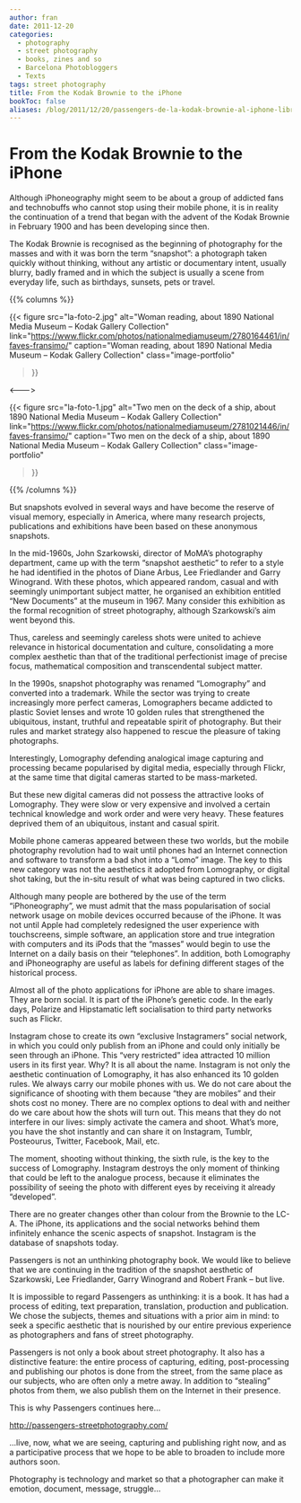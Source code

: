 ```yaml
---
author: fran
date: 2011-12-20
categories:
  - photography
  - street photography
  - books, zines and so
  - Barcelona Photobloggers
  - Texts
tags: street photography
title: From the Kodak Brownie to the iPhone
bookToc: false
aliases: /blog/2011/12/20/passengers-de-la-kodak-brownie-al-iphone-libro/
---
```


# From the Kodak Brownie to the iPhone

Although iPhoneography might seem to be about a group of addicted fans and technobuffs who cannot stop using their
mobile phone, it is in reality the continuation of a trend that began with the advent of the Kodak Brownie in February
1900 and has been developing since then.

The Kodak Brownie is recognised as the beginning of photography for the masses and with it was born the term “snapshot”:
a photograph taken quickly without thinking, without any artistic or documentary intent, usually blurry, badly framed
and in which the subject is usually a scene from everyday life, such as birthdays, sunsets, pets or travel.

{{% columns %}}

{{< figure
  src="la-foto-2.jpg"
  alt="Woman reading, about 1890 National Media Museum – Kodak Gallery Collection"
  link="https://www.flickr.com/photos/nationalmediamuseum/2780164461/in/faves-fransimo/"
  caption="Woman reading, about 1890 National Media Museum – Kodak Gallery Collection"
  class="image-portfolio"
>}}
>

<--->

{{< figure
  src="la-foto-1.jpg"
  alt="Two men on the deck of a ship, about 1890 National Media Museum – Kodak Gallery Collection"
  link="https://www.flickr.com/photos/nationalmediamuseum/2781021446/in/faves-fransimo/"
  caption="Two men on the deck of a ship, about 1890 National Media Museum – Kodak Gallery Collection"
  class="image-portfolio"
>}}

{{% /columns %}}

But snapshots evolved in several ways and have become the reserve of visual memory, especially in America, where many
research projects, publications and exhibitions have been based on these anonymous snapshots.

In the mid-1960s, John Szarkowski, director of MoMA’s photography department, came up with the term “snapshot aesthetic”
to refer to a style he had identified in the photos of Diane Arbus, Lee Friedlander and Garry Winogrand. With these
photos, which appeared random, casual and with seemingly unimportant subject matter, he organised an exhibition entitled
“New Documents” at the museum in 1967. Many consider this exhibition as the formal recognition of street photography,
although Szarkowski’s aim went beyond this.

Thus, careless and seemingly careless shots were united to achieve relevance in historical documentation and culture,
consolidating a more complex aesthetic than that of the traditional perfectionist image of precise focus, mathematical
composition and transcendental subject matter.

In the 1990s, snapshot photography was renamed “Lomography” and converted into a trademark. While the sector was trying
to create increasingly more perfect cameras, Lomographers became addicted to plastic Soviet lenses and wrote 10 golden
rules that strengthened the ubiquitous, instant, truthful and repeatable spirit of photography. But their rules and
market strategy also happened to rescue the pleasure of taking photographs.

Interestingly, Lomography defending analogical image capturing and processing became popularised by digital media,
especially through Flickr, at the same time that digital cameras started to be mass-marketed.

But these new digital cameras did not possess the attractive looks of Lomography. They were slow or very expensive and
involved a certain technical knowledge and work order and were very heavy. These features deprived them of an
ubiquitous, instant and casual spirit.

Mobile phone cameras appeared between these two worlds, but the mobile photography revolution had to wait until phones
had an Internet connection and software to transform a bad shot into a “Lomo” image. The key to this new category was
not the aesthetics it adopted from Lomography, or digital shot taking, but the in-situ result of what was being captured
in two clicks.

Although many people are bothered by the use of the term “iPhoneography”, we must admit that the mass popularisation of
social network usage on mobile devices occurred because of the iPhone. It was not until Apple had completely redesigned
the user experience with touchscreens, simple software, an application store and true integration with computers and its
iPods that the “masses” would begin to use the Internet on a daily basis on their “telephones”. In addition, both
Lomography and iPhoneography are useful as labels for defining different stages of the historical process.

Almost all of the photo applications for iPhone are able to share images. They are born social. It is part of the
iPhone’s genetic code. In the early days, Polarize and Hipstamatic left socialisation to third party networks such as
Flickr.

Instagram chose to create its own “exclusive Instagramers” social network, in which you could only publish from an
iPhone and could only initially be seen through an iPhone. This “very restricted” idea attracted 10 million users in its
first year. Why? It is all about the name. Instagram is not only the aesthetic continuation of Lomography, it has also
enhanced its 10 golden rules. We always carry our mobile phones with us. We do not care about the significance of
shooting with them because “they are mobiles” and their shots cost no money. There are no complex options to deal with
and neither do we care about how the shots will turn out. This means that they do not interfere in our lives: simply
activate the camera and shoot. What’s more, you have the shot instantly and can share it on Instagram, Tumblr,
Posteourus, Twitter, Facebook, Mail, etc.

The moment, shooting without thinking, the sixth rule, is the key to the success of Lomography. Instagram destroys the
only moment of thinking that could be left to the analogue process, because it eliminates the possibility of seeing the
photo with different eyes by receiving it already “developed”.

There are no greater changes other than colour from the Brownie to the LC-A. The iPhone, its applications and the social
networks behind them infinitely enhance the scenic aspects of snapshot. Instagram is the database of snapshots today.

Passengers is not an unthinking photography book. We would like to believe that we are continuing in the tradition of
the snapshot aesthetic of Szarkowski, Lee Friedlander, Garry Winogrand and Robert Frank – but live.

It is impossible to regard Passengers as unthinking: it is a book. It has had a process of editing, text preparation,
translation, production and publication. We chose the subjects, themes and situations with a prior aim in mind: to seek
a specific aesthetic that is nourished by our entire previous experience as photographers and fans of street
photography.

Passengers is not only a book about street photography. It also has a distinctive feature: the entire process of
capturing, editing, post-processing and publishing our photos is done from the street, from the same place as our
subjects, who are often only a metre away. In addition to “stealing” photos from them, we also publish them on the
Internet in their presence.

This is why Passengers continues here…

http://passengers-streetphotography.com/

…live, now, what we are seeing, capturing and publishing right now, and as a participative process that we hope to be
able to broaden to include more authors soon.

Photography is technology and market so that a photographer can make it emotion, document, message, struggle…